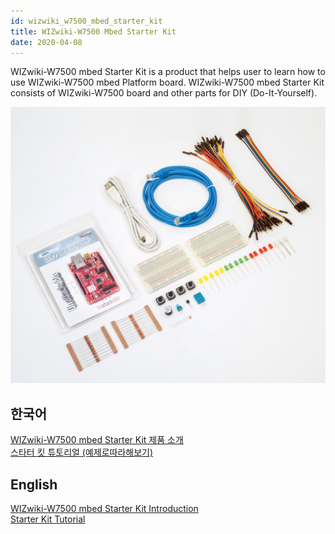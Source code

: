 ```yaml
---
id: wizwiki_w7500_mbed_starter_kit
title: WIZwiki-W7500 Mbed Starter Kit
date: 2020-04-08
---
```



WIZwiki-W7500 mbed Starter Kit is a product that helps user to learn how
to use WIZwiki-W7500 mbed Platform board. WIZwiki-W7500 mbed Starter Kit
consists of WIZwiki-W7500 board and other parts for DIY
(Do-It-Yourself).

![mbed Starter Kit all parts](/img/products/wizwiki_mbed_kit/mbed_starter_kit_all.jpg)

## 한국어

[WIZwiki-W7500 mbed Starter Kit 제품 소개](Product_Information(Kor).md)  
[스타터 킷 튜토리얼 (예제로따라해보기)](Tutorial(Kor).md)  

## English

[WIZwiki-W7500 mbed Starter Kit Introduction](Product_Information(Eng).md)  
[Starter Kit Tutorial](Tutorial(Eng).md)
